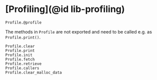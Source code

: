 # [Profiling](@id lib-profiling)

```@docs
Profile.@profile
```

The methods in `Profile` are not exported and need to be called e.g. as `Profile.print()`.

```@docs
Profile.clear
Profile.print
Profile.init
Profile.fetch
Profile.retrieve
Profile.callers
Profile.clear_malloc_data
```